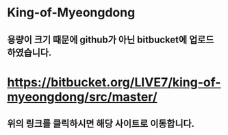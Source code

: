 # King-of-Myeongdong

## 용량이 크기 때문에 github가 아닌 bitbucket에 업로드 하였습니다.

# https://bitbucket.org/LIVE7/king-of-myeongdong/src/master/

## 위의 링크를 클릭하시면 해당 사이트로 이동합니다.


